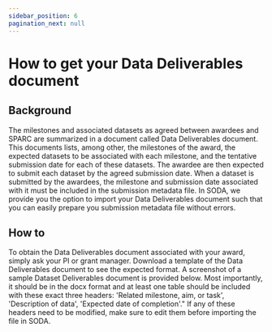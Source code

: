 ```yaml
---
sidebar_position: 6
pagination_next: null
---
```


# How to get your Data Deliverables document

## Background

The milestones and associated datasets as agreed between awardees and SPARC are summarized in a document called Data Deliverables document. This documents lists, among other, the milestones of the award, the expected datasets to be associated with each milestone, and the tentative submission date for each of these datasets. The awardee are then expected to submit each dataset by the agreed submission date. When a dataset is submitted by the awardees, the milestone and submission date associated with it must be included in the submission metadata file. In SODA, we provide you the option to import your Data Deliverables document such that you can easily prepare you submission metadata file without errors.

## How to

To obtain the Data Deliverables document associated with your award, simply ask your PI or grant manager. Download a template of the Data Deliverables document to see the expected format. A screenshot of a sample Dataset Deliverables document is provided below. Most importantly, it should be in the docx format and at least one table should be included with these exact three headers: 'Related milestone, aim, or task', 'Description of data', 'Expected date of completion'." If any of these headers need to be modified, make sure to edit them before importing the file in SODA.
